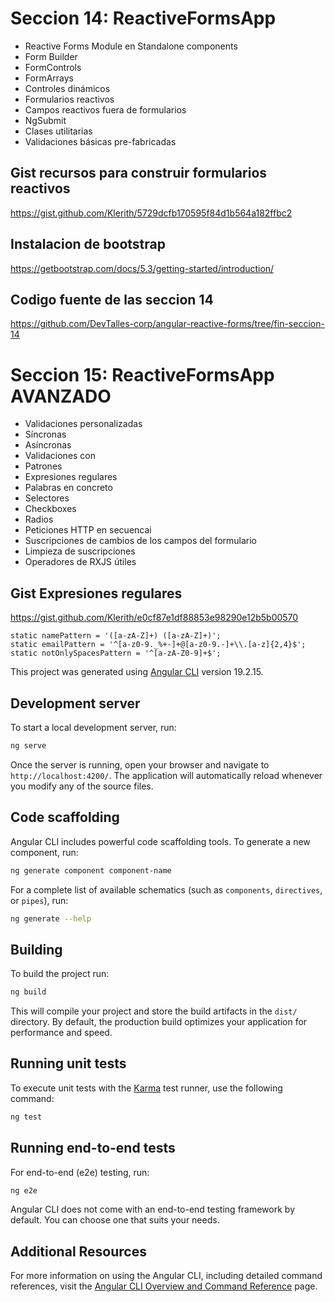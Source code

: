 # Seccion 14: ReactiveFormsApp

* Reactive Forms Module en Standalone components
* Form Builder
* FormControls
* FormArrays
* Controles dinámicos
* Formularios reactivos
* Campos reactivos fuera de formularios
* NgSubmit
* Clases utilitarias
* Validaciones básicas pre-fabricadas

## Gist recursos para construir formularios reactivos

https://gist.github.com/Klerith/5729dcfb170595f84d1b564a182ffbc2

## Instalacion de bootstrap

https://getbootstrap.com/docs/5.3/getting-started/introduction/


## Codigo fuente de las seccion 14
https://github.com/DevTalles-corp/angular-reactive-forms/tree/fin-seccion-14



# Seccion 15: ReactiveFormsApp AVANZADO

* Validaciones personalizadas
* Síncronas
* Asíncronas
* Validaciones con
* Patrones
* Expresiones regulares
* Palabras en concreto
* Selectores
* Checkboxes
* Radios
* Peticiones HTTP en secuencai
* Suscripciones de cambios de los campos del formulario
* Limpieza de suscripciones
* Operadores de RXJS útiles






## Gist Expresiones regulares
https://gist.github.com/Klerith/e0cf87e1df88853e98290e12b5b00570


```
static namePattern = '([a-zA-Z]+) ([a-zA-Z]+)';
static emailPattern = '^[a-z0-9._%+-]+@[a-z0-9.-]+\\.[a-z]{2,4}$';
static notOnlySpacesPattern = '^[a-zA-Z0-9]+$';
```









This project was generated using [Angular CLI](https://github.com/angular/angular-cli) version 19.2.15.

## Development server

To start a local development server, run:

```bash
ng serve
```

Once the server is running, open your browser and navigate to `http://localhost:4200/`. The application will automatically reload whenever you modify any of the source files.

## Code scaffolding

Angular CLI includes powerful code scaffolding tools. To generate a new component, run:

```bash
ng generate component component-name
```

For a complete list of available schematics (such as `components`, `directives`, or `pipes`), run:

```bash
ng generate --help
```

## Building

To build the project run:

```bash
ng build
```

This will compile your project and store the build artifacts in the `dist/` directory. By default, the production build optimizes your application for performance and speed.

## Running unit tests

To execute unit tests with the [Karma](https://karma-runner.github.io) test runner, use the following command:

```bash
ng test
```

## Running end-to-end tests

For end-to-end (e2e) testing, run:

```bash
ng e2e
```

Angular CLI does not come with an end-to-end testing framework by default. You can choose one that suits your needs.

## Additional Resources

For more information on using the Angular CLI, including detailed command references, visit the [Angular CLI Overview and Command Reference](https://angular.dev/tools/cli) page.
